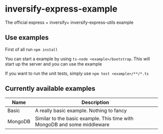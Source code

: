 # inversify-express-example

The official express + inversify+ inversify-express-utils example

## Use examples

First of all run `npm install`

You can start a example by using `ts-node <example>/bootstrap`. This will start up the server and you can use the example

If you want to run the unit tests, simply use `npm test <example>/**/*.ts`

## Currently available examples

Name    | Description
------- | ------------------------------------------------------------------------
Basic   | A really basic example. Nothing to fancy
MongoDB | Similar to the basic example. This time with MongoDB and some middleware
